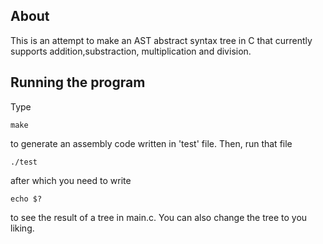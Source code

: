 ## About
This is an attempt to make an AST abstract syntax tree in C
that currently supports addition,substraction, multiplication
and division.

## Running the program
Type 
```
make
```
to generate an assembly code written in 'test' file.
Then, run that file 
```
./test
```
after which you need to write 
```
echo $?
```
to see the result of a tree in main.c.
You can also change the tree to you liking.
